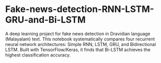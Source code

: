 # Fake-news-detection-RNN-LSTM-GRU-and-Bi-LSTM
A deep learning project for fake news detection in Dravidian language (Malayalam) text. This notebook systematically compares four recurrent neural network architectures: Simple RNN, LSTM, GRU, and Bidirectional LSTM. Built with TensorFlow/Keras, it finds that Bi-LSTM achieves the highest classification accuracy.
